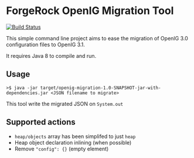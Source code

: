 ForgeRock OpenIG Migration Tool
===================================

[![Build Status](https://travis-ci.org/sauthieg/openig-migration.svg)](https://travis-ci.org/sauthieg/openig-migration)

This simple command line project aims to ease the migration of OpenIG 3.0 configuration files to OpenIG 3.1.

It requires Java 8 to compile and run.

Usage
-----------

    >$ java -jar target/openig-migration-1.0-SNAPSHOT-jar-with-dependencies.jar <JSON filename to migrate>

This tool write the migrated JSON on `System.out`

Supported actions
------------------------

* `heap/objects` array has been simplifed to just `heap`
* Heap object declaration inlining (when possible)
* Remove `"config": {}` (empty element)
